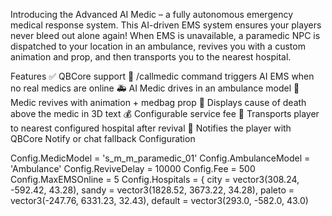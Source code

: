 Introducing the Advanced AI Medic – a fully autonomous emergency medical response system. This AI-driven EMS system ensures your players never bleed out alone again!
When EMS is unavailable, a paramedic NPC is dispatched to your location in an ambulance, revives you with a custom animation and prop, and then transports you to the nearest hospital.

Features
:white_check_mark: QBCore support
:rotating_light: /callmedic command triggers AI EMS when no real medics are online
:ambulance: AI Medic drives in an ambulance model
:syringe: Medic revives with animation + medbag prop
:brain: Displays cause of death above the medic in 3D text
:moneybag: Configurable service fee
:hospital: Transports player to nearest configured hospital after revival
:bell: Notifies the player with QBCore Notify or chat fallback
Configuration

Config.MedicModel = 's_m_m_paramedic_01'
Config.AmbulanceModel = 'Ambulance'
Config.ReviveDelay = 10000
Config.Fee = 500
Config.MaxEMSOnline = 5
Config.Hospitals = {
    city = vector3(308.24, -592.42, 43.28),
    sandy = vector3(1828.52, 3673.22, 34.28),
    paleto = vector3(-247.76, 6331.23, 32.43),
    default = vector3(293.0, -582.0, 43.0)
